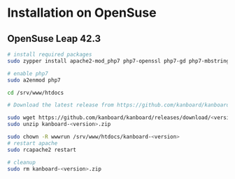Installation on OpenSuse
========================

OpenSuse Leap 42.3
------------------

```bash
# install required packages
sudo zypper install apache2-mod_php7 php7-openssl php7-gd php7-mbstring php7-mcrypt php7-mysql php7-xmlrpc php7-ctype php7-json

# enable php7
sudo a2enmod php7

cd /srv/www/htdocs

# Download the latest release from https://github.com/kanboard/kanboard/releases

sudo wget https://github.com/kanboard/kanboard/releases/download/<version>/kanboard-<version>.zip
sudo unzip kanboard-<version>.zip

sudo chown -R wwwrun /srv/www/htdocs/kanboard-<version>
# restart apache
sudo rcapache2 restart

# cleanup
sudo rm kanboard-<version>.zip
```
